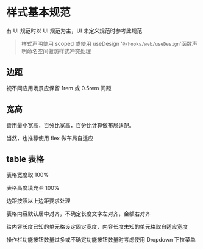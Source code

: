 # 样式基本规范

有 UI 规范时以 UI 规范为主，UI 未定义规范时参考此规范

> 样式声明使用 scoped 或使用 useDesign '`@/hooks/web/useDesign`'函数声明命名空间做防样式冲突处理

## 边距

视不同应用场景应保留 1rem 或 0.5rem 间距

## 宽高

善用最小宽高，百分比宽高，百分比计算做布局适配。

当然，也推荐使用 flex 做布局自适应

## table 表格

表格宽度取 100%

表格高度填充至 100%

边距按照以上边距要求处理

表格内容默认居中对齐，不确定长度文字左对齐，金额右对齐

给内容长度已知的单元格设定固定宽度，内容长度未知的单元格取自适应宽度

操作栏功能按钮数量过多或不确定功能按钮数量时考虑使用 Dropdown 下拉菜单
